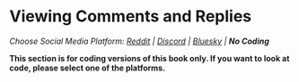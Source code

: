 # Viewing Comments and Replies
_Choose Social Media Platform: <a href='../../../reddit/ch14_moderation/06_comments_and_replies/00_intro.html'>Reddit</a> | <a href='../../../discord/ch14_moderation/06_comments_and_replies/00_intro.html'>Discord</a> | <a href='../../../bsky/ch14_moderation/06_comments_and_replies/00_intro.html'>Bluesky</a> | __No Coding___

__This section is for coding versions of this book only. If you want to look at code, please select one of the platforms.__
